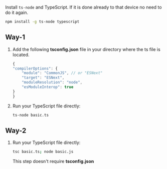 Install `ts-node` and TypeScript. If it is done already to that device no need to do it again.
   ```bash
   npm install -g ts-node typescript
   ```

## Way-1
1. Add the following **tsconfig.json** file in your directory where the ts file is located.
    ```js
    {
    "compilerOptions": {
        "module": "CommonJS", // or "ESNext"
        "target": "ESNext",
        "moduleResolution": "node",
        "esModuleInterop": true
    }
    }
    ```
2. Run your TypeScript file directly:
   ```bash
   ts-node basic.ts
   ```

## Way-2
1. Run your TypeScript file directly:
   ```bash
   tsc basic.ts; node basic.js
   ```
   This step doesn't require **tsconfig.json**